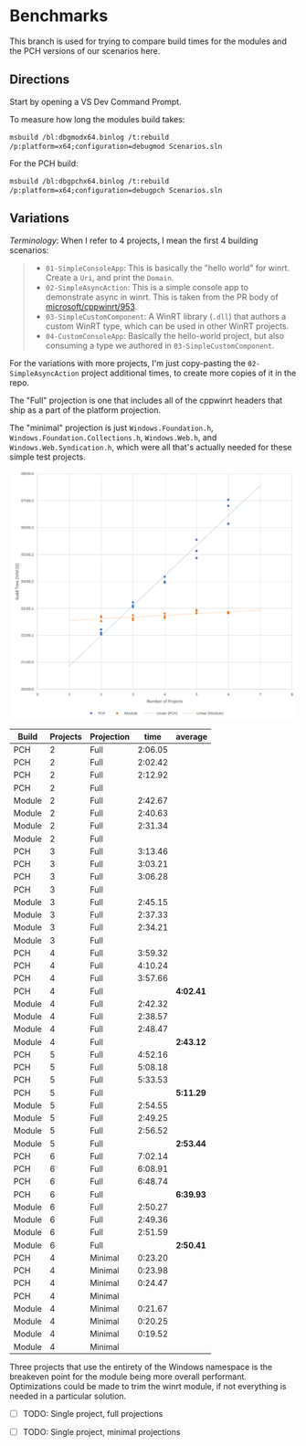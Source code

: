 # Benchmarks

This branch is used for trying to compare build times for the modules and the PCH versions of our scenarios here.


## Directions

Start by opening a VS Dev Command Prompt. 

To measure how long the modules build takes: 
```
msbuild /bl:dbgmodx64.binlog /t:rebuild /p:platform=x64;configuration=debugmod Scenarios.sln
```

For the PCH build:
```
msbuild /bl:dbgpchx64.binlog /t:rebuild /p:platform=x64;configuration=debugpch Scenarios.sln
```


## Variations

_Terminology_: When I refer to 4 projects, I mean the first 4 building scenarios:

> * `01-SimpleConsoleApp`: This is basically the "hello world" for winrt. Create a `Uri`, and print the `Domain`.
> * `02-SimpleAsyncAction`: This is a simple console app to demonstrate async in winrt. This is taken from the PR body of [microsoft/cppwinrt/953].
> * `03-SimpleCustomComponent`: A WinRT library (`.dll`) that authors a custom WinRT type, which can be used in other WinRT projects.
> * `04-CustomConsoleApp`: Basically the hello-world project, but also consuming a type we authored in `03-SimpleCustomComponent`.

For the variations with more projects, I'm just copy-pasting the `02-SimpleAsyncAction` project additional times, to create more copies of it in the repo.

The "Full" projection is one that includes all of the cppwinrt headers that ship as a part of the platform projection.

The "minimal" projection is just `Windows.Foundation.h`, `Windows.Foundation.Collections.h`, `Windows.Web.h`, and `Windows.Web.Syndication.h`, which were all that's actually needed for these simple test projects.

![build timing vs number of projects](./benchmark-data-2021-12-15.png)

Build  | Projects | Projection | time    | average
-------|----------|------------|---------|--------
PCH    | 2        | Full       | 2:06.05  |
PCH    | 2        | Full       | 2:02.42  |
PCH    | 2        | Full       | 2:12.92  |
PCH    | 2        | Full       |   |
Module | 2        | Full       | 2:42.67 |
Module | 2        | Full       | 2:40.63 |
Module | 2        | Full       | 2:31.34 |
Module | 2        | Full       |   |
PCH    | 3        | Full       | 3:13.46 |
PCH    | 3        | Full       | 3:03.21 |
PCH    | 3        | Full       | 3:06.28 |
PCH    | 3        | Full       |   |
Module | 3        | Full       | 2:45.15 |
Module | 3        | Full       | 2:37.33 |
Module | 3        | Full       | 2:34.21 |
Module | 3        | Full       |   |
PCH    | 4        | Full       | 3:59.32 |
PCH    | 4        | Full       | 4:10.24 |
PCH    | 4        | Full       | 3:57.66 |
PCH    | 4        | Full       |         | **4:02.41**
Module | 4        | Full       | 2:42.32 |
Module | 4        | Full       | 2:38.57 |
Module | 4        | Full       | 2:48.47 |
Module | 4        | Full       |         | **2:43.12**
PCH    | 5        | Full       | 4:52.16 |
PCH    | 5        | Full       | 5:08.18 |
PCH    | 5        | Full       | 5:33.53 |
PCH    | 5        | Full       |         | **5:11.29**
Module | 5        | Full       | 2:54.55 |
Module | 5        | Full       | 2:49.25 |
Module | 5        | Full       | 2:56.52 |
Module | 5        | Full       |         | **2:53.44**
PCH    | 6        | Full       | 7:02.14 |
PCH    | 6        | Full       | 6:08.91 |
PCH    | 6        | Full       | 6:48.74 |
PCH    | 6        | Full       |         | **6:39.93**
Module | 6        | Full       | 2:50.27 |
Module | 6        | Full       | 2:49.36 |
Module | 6        | Full       | 2:51.59 |
Module | 6        | Full       |         | **2:50.41**
PCH    | 4        | Minimal    | 0:23.20 |
PCH    | 4        | Minimal    | 0:23.98 |
PCH    | 4        | Minimal    | 0:24.47 |
PCH    | 4        | Minimal    |         |
Module | 4        | Minimal    | 0:21.67 |
Module | 4        | Minimal    | 0:20.25 |
Module | 4        | Minimal    | 0:19.52 |
Module | 4        | Minimal    |         |

Three projects that use the entirety of the Windows namespace is the breakeven point for the module being more overall performant. Optimizations could be made to trim the winrt module, if not everything is needed in a particular solution.

* [ ] TODO: Single project, full projections
* [ ] TODO: Single project, minimal projections


[microsoft/cppwinrt/953]: https://github.com/microsoft/cppwinrt/pull/953
